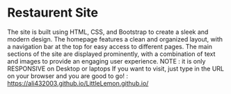 # Restaurent Site

The site is built using HTML, CSS, and Bootstrap to create a sleek and modern design. The homepage features a clean and organized layout, with a navigation bar at the top for easy access to different pages. The main sections of the site are displayed prominently, with a combination of text and images to provide an engaging user experience. NOTE : it is only RESPONSIVE on Desktop or laptops
If you want to visit, just type in the URL on your browser and you are good to go! : https://ali432003.github.io/LittleLemon.github.io/
